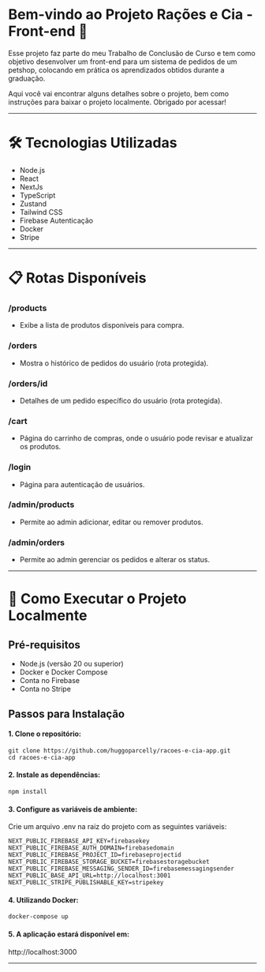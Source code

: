 # Bem-vindo ao Projeto Rações e Cia - Front-end 🐾

Esse projeto faz parte do meu Trabalho de Conclusão de Curso e tem como objetivo desenvolver um front-end para um sistema de pedidos de um petshop, colocando em prática os aprendizados obtidos durante a graduação.

Aqui você vai encontrar alguns detalhes sobre o projeto, bem como instruções para baixar o projeto localmente.
Obrigado por acessar!

---

# 🛠️ Tecnologias Utilizadas

 - Node.js
 - React
 - NextJs
 - TypeScript
 - Zustand
 - Tailwind CSS
 - Firebase Autenticação
 - Docker
 - Stripe

---

# 📋 Rotas Disponíveis

  ### /products
  - Exibe a lista de produtos disponíveis para compra.
  ### /orders
  - Mostra o histórico de pedidos do usuário (rota protegida).
  ### /orders/id 
  - Detalhes de um pedido específico do usuário (rota protegida).
  ### /cart
  - Página do carrinho de compras, onde o usuário pode revisar e atualizar os produtos.
  ### /login
  - Página para autenticação de usuários.
  ### /admin/products
  - Permite ao admin adicionar, editar ou remover produtos.
  ### /admin/orders
  - Permite ao admin gerenciar os pedidos e alterar os status.

---

# 🚀 Como Executar o Projeto Localmente

## Pré-requisitos
- Node.js (versão 20 ou superior)
- Docker e Docker Compose
- Conta no Firebase
- Conta no Stripe

## Passos para Instalação
#### 1. Clone o repositório:

```
git clone https://github.com/huggoparcelly/racoes-e-cia-app.git
cd racoes-e-cia-app
```

#### 2. Instale as dependências:

```
npm install
```

#### 3. Configure as variáveis de ambiente:

Crie um arquivo .env na raiz do projeto com as seguintes variáveis:

```
NEXT_PUBLIC_FIREBASE_API_KEY=firebasekey
NEXT_PUBLIC_FIREBASE_AUTH_DOMAIN=firebasedomain
NEXT_PUBLIC_FIREBASE_PROJECT_ID=firebaseprojectid
NEXT_PUBLIC_FIREBASE_STORAGE_BUCKET=firebasestoragebucket
NEXT_PUBLIC_FIREBASE_MESSAGING_SENDER_ID=firebasemessagingsender
NEXT_PUBLIC_BASE_API_URL=http://localhost:3001
NEXT_PUBLIC_STRIPE_PUBLISHABLE_KEY=stripekey
```

#### 4. Utilizando Docker:

``` 
docker-compose up
```

#### 5. A aplicação estará disponível em:
http://localhost:3000
 
---
